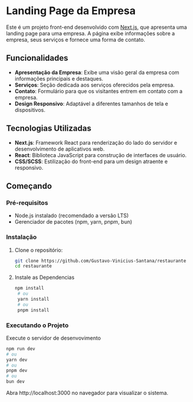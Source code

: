 # Landing Page da Empresa

Este é um projeto front-end desenvolvido com [Next.js](https://nextjs.org/), que apresenta uma landing page para uma empresa. A página exibe informações sobre a empresa, seus serviços e fornece uma forma de contato.

## Funcionalidades

- **Apresentação da Empresa**: Exibe uma visão geral da empresa com informações principais e destaques.
- **Serviços**: Seção dedicada aos serviços oferecidos pela empresa.
- **Contato**: Formulário para que os visitantes entrem em contato com a empresa.
- **Design Responsivo**: Adaptável a diferentes tamanhos de tela e dispositivos.

## Tecnologias Utilizadas

- **Next.js**: Framework React para renderização do lado do servidor e desenvolvimento de aplicativos web.
- **React**: Biblioteca JavaScript para construção de interfaces de usuário.
- **CSS/SCSS**: Estilização do front-end para um design atraente e responsivo.

## Começando

### Pré-requisitos

- Node.js instalado (recomendado a versão LTS)
- Gerenciador de pacotes (npm, yarn, pnpm, bun)

### Instalação

1. Clone o repositório:

   ```bash
   git clone https://github.com/Gustavo-Vinicius-Santana/restaurante
   cd restaurante

2. Instale as Dependencias
   ```bash
   npm install
    # ou
    yarn install
    # ou
    pnpm install

### Executando o Projeto

Execute o servidor de desenvovimento
  ```bash
  npm run dev
  # ou
  yarn dev
  # ou
  pnpm dev
  # ou
  bun dev
```

Abra http://localhost:3000 no navegador para visualizar o sistema.
